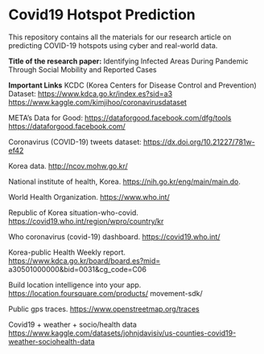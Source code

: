 # Covid19 Hotspot Prediction
This repository contains all the materials for our research article on predicting COVID-19 hotspots using cyber and real-world data.

**Title of the research paper:** 
Identifying Infected Areas During Pandemic Through Social Mobility and Reported Cases

**Important Links**
KCDC (Korea Centers for Disease Control and Prevention) Dataset:
https://www.kdca.go.kr/index.es?sid=a3 
https://www.kaggle.com/kimjihoo/coronavirusdataset

META’s Data for Good: 
https://dataforgood.facebook.com/dfg/tools
https://dataforgood.facebook.com/

Coronavirus (COVID-19) tweets dataset: 
https://dx.doi.org/10.21227/781w-ef42

Korea data. http://ncov.mohw.go.kr/

National institute of health, Korea. https://nih.go.kr/eng/main/main.do.

World Health Organization. https://www.who.int/

Republic of Korea situation-who-covid. https://covid19.who.int/region/wpro/country/kr

Who coronavirus (covid-19) dashboard. https://covid19.who.int/

Korea-public Health Weekly report. https://www.kdca.go.kr/board/board.es?mid=
a30501000000&bid=0031&cg_code=C06

Build location intelligence into your app. https://location.foursquare.com/products/
movement-sdk/

Public gps traces. https://www.openstreetmap.org/traces

Covid19 + weather + socio/health data
https://www.kaggle.com/datasets/johnjdavisiv/us-counties-covid19-weather-sociohealth-data

